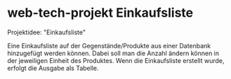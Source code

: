 # web-tech-projekt Einkaufsliste

Projektidee: "Einkaufsliste"

Eine Einkaufsliste auf der Gegenstände/Produkte aus einer Datenbank hinzugefügt werden können. Dabei soll man die Anzahl ändern können in der jeweiligen Einheit des Produktes.
Wenn die Einkaufsliste erstellt wurde, erfolgt die Ausgabe als Tabelle.
